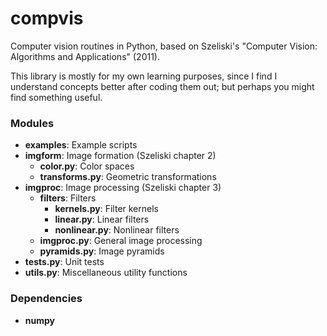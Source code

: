 # compvis #

Computer vision routines in Python, based on Szeliski's "Computer Vision: Algorithms and Applications" (2011).

This library is mostly for my own learning purposes, since I find I understand concepts better after coding them out; but perhaps you might find something useful.

### Modules ###
* __examples__: Example scripts
* __imgform__: Image formation (Szeliski chapter 2)
  * __color.py__: Color spaces
  * __transforms.py__: Geometric transformations
* __imgproc__: Image processing (Szeliski chapter 3)
  * __filters__: Filters
    * __kernels.py__: Filter kernels
    * __linear.py__: Linear filters
    * __nonlinear.py__: Nonlinear filters
  * __imgproc.py__: General image processing
  * __pyramids.py__: Image pyramids
* __tests.py__: Unit tests
* __utils.py__: Miscellaneous utility functions

### Dependencies ###
* __numpy__
